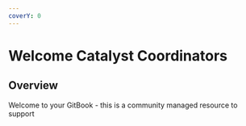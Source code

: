 ```yaml
---
coverY: 0
---
```


# Welcome Catalyst Coordinators

## Overview

Welcome to your GitBook - this is a community managed resource to support&#x20;



###
